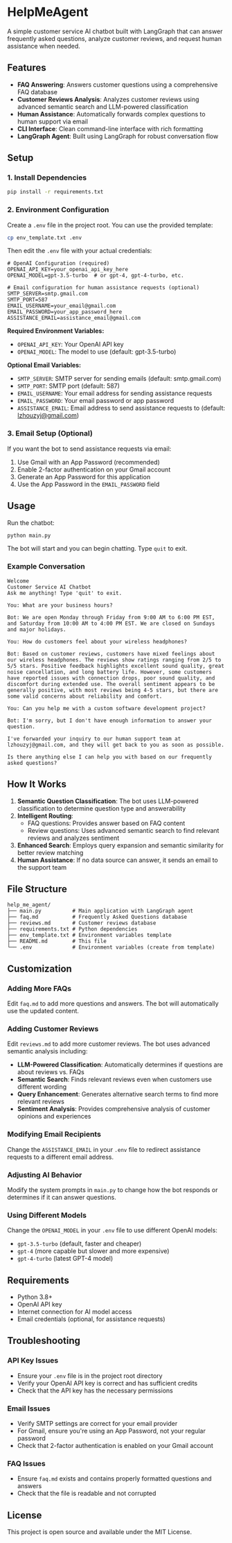 # HelpMeAgent

A simple customer service AI chatbot built with LangGraph that can answer frequently asked questions, analyze customer reviews, and request human assistance when needed.

## Features

- **FAQ Answering**: Answers customer questions using a comprehensive FAQ database
- **Customer Reviews Analysis**: Analyzes customer reviews using advanced semantic search and LLM-powered classification
- **Human Assistance**: Automatically forwards complex questions to human support via email
- **CLI Interface**: Clean command-line interface with rich formatting
- **LangGraph Agent**: Built using LangGraph for robust conversation flow

## Setup

### 1. Install Dependencies

```bash
pip install -r requirements.txt
```

### 2. Environment Configuration

Create a `.env` file in the project root. You can use the provided template:

```bash
cp env_template.txt .env
```

Then edit the `.env` file with your actual credentials:

```env
# OpenAI Configuration (required)
OPENAI_API_KEY=your_openai_api_key_here
OPENAI_MODEL=gpt-3.5-turbo  # or gpt-4, gpt-4-turbo, etc.

# Email configuration for human assistance requests (optional)
SMTP_SERVER=smtp.gmail.com
SMTP_PORT=587
EMAIL_USERNAME=your_email@gmail.com
EMAIL_PASSWORD=your_app_password_here
ASSISTANCE_EMAIL=assistance_email@gmail.com
```

**Required Environment Variables:**
- `OPENAI_API_KEY`: Your OpenAI API key
- `OPENAI_MODEL`: The model to use (default: gpt-3.5-turbo)

**Optional Email Variables:**
- `SMTP_SERVER`: SMTP server for sending emails (default: smtp.gmail.com)
- `SMTP_PORT`: SMTP port (default: 587)
- `EMAIL_USERNAME`: Your email address for sending assistance requests
- `EMAIL_PASSWORD`: Your email password or app password
- `ASSISTANCE_EMAIL`: Email address to send assistance requests to (default: lzhouzyj@gmail.com)

### 3. Email Setup (Optional)

If you want the bot to send assistance requests via email:

1. Use Gmail with an App Password (recommended)
2. Enable 2-factor authentication on your Gmail account
3. Generate an App Password for this application
4. Use the App Password in the `EMAIL_PASSWORD` field

## Usage

Run the chatbot:

```bash
python main.py
```

The bot will start and you can begin chatting. Type `quit` to exit.

### Example Conversation

```
Welcome
Customer Service AI Chatbot
Ask me anything! Type 'quit' to exit.

You: What are your business hours?

Bot: We are open Monday through Friday from 9:00 AM to 6:00 PM EST, and Saturday from 10:00 AM to 4:00 PM EST. We are closed on Sundays and major holidays.

You: How do customers feel about your wireless headphones?

Bot: Based on customer reviews, customers have mixed feelings about our wireless headphones. The reviews show ratings ranging from 2/5 to 5/5 stars. Positive feedback highlights excellent sound quality, great noise cancellation, and long battery life. However, some customers have reported issues with connection drops, poor sound quality, and discomfort during extended use. The overall sentiment appears to be generally positive, with most reviews being 4-5 stars, but there are some valid concerns about reliability and comfort.

You: Can you help me with a custom software development project?

Bot: I'm sorry, but I don't have enough information to answer your question. 

I've forwarded your inquiry to our human support team at lzhouzyj@gmail.com, and they will get back to you as soon as possible. 

Is there anything else I can help you with based on our frequently asked questions?
```

## How It Works

1. **Semantic Question Classification**: The bot uses LLM-powered classification to determine question type and answerability
2. **Intelligent Routing**: 
   - FAQ questions: Provides answer based on FAQ content
   - Review questions: Uses advanced semantic search to find relevant reviews and analyzes sentiment
3. **Enhanced Search**: Employs query expansion and semantic similarity for better review matching
4. **Human Assistance**: If no data source can answer, it sends an email to the support team

## File Structure

```
help_me_agent/
├── main.py          # Main application with LangGraph agent
├── faq.md           # Frequently Asked Questions database
├── reviews.md       # Customer reviews database
├── requirements.txt # Python dependencies
├── env_template.txt # Environment variables template
├── README.md        # This file
└── .env             # Environment variables (create from template)
```

## Customization

### Adding More FAQs

Edit `faq.md` to add more questions and answers. The bot will automatically use the updated content.

### Adding Customer Reviews

Edit `reviews.md` to add more customer reviews. The bot uses advanced semantic analysis including:

- **LLM-Powered Classification**: Automatically determines if questions are about reviews vs. FAQs
- **Semantic Search**: Finds relevant reviews even when customers use different wording
- **Query Enhancement**: Generates alternative search terms to find more relevant reviews
- **Sentiment Analysis**: Provides comprehensive analysis of customer opinions and experiences

### Modifying Email Recipients

Change the `ASSISTANCE_EMAIL` in your `.env` file to redirect assistance requests to a different email address.

### Adjusting AI Behavior

Modify the system prompts in `main.py` to change how the bot responds or determines if it can answer questions.

### Using Different Models

Change the `OPENAI_MODEL` in your `.env` file to use different OpenAI models:
- `gpt-3.5-turbo` (default, faster and cheaper)
- `gpt-4` (more capable but slower and more expensive)
- `gpt-4-turbo` (latest GPT-4 model)

## Requirements

- Python 3.8+
- OpenAI API key
- Internet connection for AI model access
- Email credentials (optional, for assistance requests)

## Troubleshooting

### API Key Issues
- Ensure your `.env` file is in the project root directory
- Verify your OpenAI API key is correct and has sufficient credits
- Check that the API key has the necessary permissions

### Email Issues
- Verify SMTP settings are correct for your email provider
- For Gmail, ensure you're using an App Password, not your regular password
- Check that 2-factor authentication is enabled on your Gmail account

### FAQ Issues
- Ensure `faq.md` exists and contains properly formatted questions and answers
- Check that the file is readable and not corrupted

## License

This project is open source and available under the MIT License.